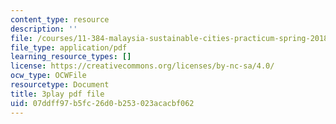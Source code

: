 ```yaml
---
content_type: resource
description: ''
file: /courses/11-384-malaysia-sustainable-cities-practicum-spring-2018/07ddff97b5fc26d0b253023acacbf062_b-PoEwPoRe8.pdf
file_type: application/pdf
learning_resource_types: []
license: https://creativecommons.org/licenses/by-nc-sa/4.0/
ocw_type: OCWFile
resourcetype: Document
title: 3play pdf file
uid: 07ddff97-b5fc-26d0-b253-023acacbf062
---
```

